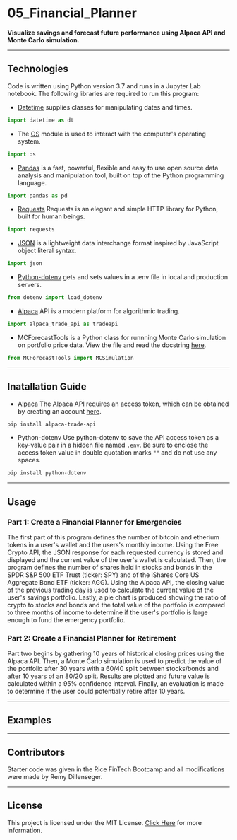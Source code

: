# 05_Financial_Planner
**Visualize savings and forecast future performance using Alpaca API and Monte Carlo simulation.**

---
## Technologies
Code is written using Python version 3.7 and runs in a Jupyter Lab notebook. 
The following libraries are required to run this program:

- [Datetime](https://docs.python.org/3/library/datetime.html) supplies classes for manipulating dates and times.
```python
import datetime as dt
```
- The [OS](https://docs.python.org/3/library/os.html) module is used to interact with the computer's operating system.
```python
import os
```
- [Pandas](https://pandas.pydata.org/docs/) is a fast, powerful, flexible and easy to use open source data analysis and manipulation tool, built on top of the Python programming language.
```python
import pandas as pd
```
- [Requests](https://docs.python-requests.org/en/master/) Requests is an elegant and simple HTTP library for Python, built for human beings.
```python
import requests
```
- [JSON](https://docs.python.org/3/library/json.html) is a lightweight data interchange format inspired by JavaScript object literal syntax.
```python
import json
```
- [Python-dotenv](https://github.com/theskumar/python-dotenv) gets and sets values in a .env file in local and production servers.
```python
from dotenv import load_dotenv
```
- [Alpaca](https://alpaca.markets/docs/) API is a modern platform for algorithmic trading.
```python
import alpaca_trade_api as tradeapi
```
- MCForecastTools is a Python class for runnning Monte Carlo simulation on portfolio price data. View the file and read the docstring [here](https://github.com/rdillens/05_Financial_Planner/blob/main/MCForecastTools.py).
```python
from MCForecastTools import MCSimulation
```

---
## Inatallation Guide
- Alpaca
The Alpaca API requires an access token, which can be obtained by creating an account [here](https://alpaca.markets/).
```powershell
pip install alpaca-trade-api
```
- Python-dotenv
Use python-dotenv to save the API access token as a key-value pair in a hidden file named `.env`. Be sure to enclose the access token value in double quotation marks `""` and do not use any spaces.
```powershell
pip install python-dotenv
```

---
## Usage
### Part 1: Create a Financial Planner for Emergencies
The first part of this program defines the number of bitcoin and etherium tokens in a user's wallet and the users's monthly income.
Using the Free Crypto API, the JSON response for each requested currency is stored and displayed and the current value of the user's wallet is calculated.
Then, the program defines the number of shares held in stocks and bonds in the SPDR S&P 500 ETF Trust (ticker: SPY) and of the iShares Core US Aggregate Bond ETF (ticker: AGG). Using the Alpaca API, the closing value of the previous trading day is used to calculate the current value of the user's savings portfolio.
Lastly, a pie chart is produced showing the ratio of crypto to stocks and bonds and the total value of the portfolio is compared to three months of income to determine if the user's portfolio is large enough to fund the emergency portfolio. 
### Part 2: Create a Financial Planner for Retirement
Part two begins by gathering 10 years of historical closing prices using the Alpaca API. 
Then, a Monte Carlo simulation is used to predict the value of the portfolio after 30 years with a 60/40 split between stocks/bonds and after 10 years of an 80/20 split. Results are plotted and future value is calculated within a 95% confidence interval. 
Finally, an evaluation is made to determine if the user could potentially retire after 10 years. 

---
## Examples

---
## Contributors
Starter code was given in the Rice FinTech Bootcamp and all modifications were made by Remy Dillenseger.

---
## License
This project is licensed under the MIT License.
[Click Here](https://github.com/rdillens/05_Financial_Planner/blob/main/LICENSE) for more information.
